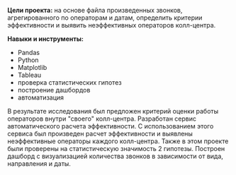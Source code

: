 **Цели проекта:** на основе файла произведенных звонков, агрегированного по операторам и датам, определить критерии эффективности и выявить неэффективных операторов колл-центра.

**Навыки и инструменты:**
- Pandas
- Python
- Matplotlib
- Tableau
- проверка статистических гипотез
- построение дашбордов
- автоматизация

В результате исследования был предложен критерий оценки работы операторов внутри "своего" колл-центра. Разработан сервис автоматического расчета эффективности. С использованием этого сервиса был произведен расчет эффективности и выявлены неэффективные операторы каждого колл-центра. Также в этом проекте были проверены на статистическую значимость 2 гипотезы. Построен дашборд с визуализацией количества звонков в зависимости от вида, направления и даты.
